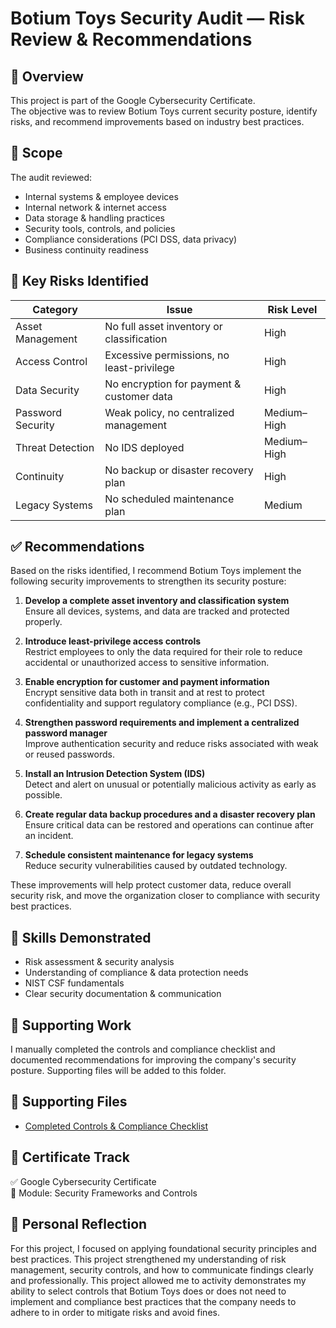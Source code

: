 # Botium Toys Security Audit — Risk Review & Recommendations

## 📌 Overview  
This project is part of the Google Cybersecurity Certificate.  
The objective was to review Botium Toys current security posture, identify risks, and recommend improvements based on industry best practices.

## 🎯 Scope  
The audit reviewed:
- Internal systems & employee devices  
- Internal network & internet access  
- Data storage & handling practices  
- Security tools, controls, and policies  
- Compliance considerations (PCI DSS, data privacy)  
- Business continuity readiness  

## 🛑 Key Risks Identified  

| Category | Issue | Risk Level |
|---|---|---|
| Asset Management | No full asset inventory or classification | High |
| Access Control | Excessive permissions, no least-privilege | High |
| Data Security | No encryption for payment & customer data | High |
| Password Security | Weak policy, no centralized management | Medium–High |
| Threat Detection | No IDS deployed | Medium–High |
| Continuity | No backup or disaster recovery plan | High |
| Legacy Systems | No scheduled maintenance plan | Medium |

## ✅ Recommendations  

Based on the risks identified, I recommend Botium Toys implement the following security improvements to strengthen its security posture:

1. **Develop a complete asset inventory and classification system**  
   Ensure all devices, systems, and data are tracked and protected properly.

2. **Introduce least-privilege access controls**  
   Restrict employees to only the data required for their role to reduce accidental or unauthorized access to sensitive information.

3. **Enable encryption for customer and payment information**  
   Encrypt sensitive data both in transit and at rest to protect confidentiality and support regulatory compliance (e.g., PCI DSS).

4. **Strengthen password requirements and implement a centralized password manager**  
   Improve authentication security and reduce risks associated with weak or reused passwords.

5. **Install an Intrusion Detection System (IDS)**  
   Detect and alert on unusual or potentially malicious activity as early as possible.

6. **Create regular data backup procedures and a disaster recovery plan**  
   Ensure critical data can be restored and operations can continue after an incident.

7. **Schedule consistent maintenance for legacy systems**  
   Reduce security vulnerabilities caused by outdated technology.

These improvements will help protect customer data, reduce overall security risk, and move the organization closer to compliance with security best practices.


## 🧠 Skills Demonstrated
- Risk assessment & security analysis  
- Understanding of compliance & data protection needs  
- NIST CSF fundamentals  
- Clear security documentation & communication  

## 📂 Supporting Work
I manually completed the controls and compliance checklist and documented recommendations for improving the company's security posture. Supporting files will be added to this folder.

## 📎 Supporting Files
- [Completed Controls & Compliance Checklist](./compliance-checklist.pdf)

## 📁 Certificate Track
✅ Google Cybersecurity Certificate  
📍 Module: Security Frameworks and Controls

## 🚀 Personal Reflection
For this project, I focused on applying foundational security principles and best practices. This project strengthened my understanding of risk management, security controls, and how to communicate findings clearly and professionally. 
This project allowed me to activity demonstrates my ability to select controls that Botium Toys does or does not need to implement and compliance best practices that the company needs to adhere to in order to mitigate risks and avoid fines.
